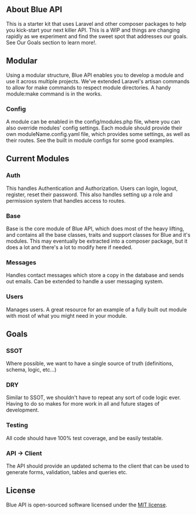 
## About Blue API

This is a starter kit that uses Laravel and other composer packages to help you kick-start your next killer API. This is a WIP and things are changing rapidly as we experiment and find the sweet spot that addresses our goals. See Our Goals section to learn more!.

## Modular

Using a modular structure, Blue API enables you to develop a module and use it across multiple projects. We've extended Laravel's artisan commands to allow for make commands to respect module directories. A handy module:make command is in the works.

### Config

A module can be enabled in the config/modules.php file, where you can also override modules' config settings. Each module should provide their own moduleName.config.yaml file, which provides some settings, as well as their routes. See the built in module configs for some good examples.

## Current Modules

### Auth

This handles Authentication and Authorization. Users can login, logout, register, reset their password. This also handles setting up a role and permission system that handles access to routes.

### Base

Base is the core module of Blue API, which does most of the heavy lifting, and contains all the base classes, traits and support classes for Blue and it's modules. This may eventually be extracted into a composer package, but it does a lot and there's a lot to modify here if needed. 

### Messages

Handles contact messages which store a copy in the database and sends out emails. Can be extended to handle a user messaging system.

### Users

Manages users. A great resource for an example of a fully built out module with most of what you might need in your module.

## Goals

### SSOT

Where possible, we want to have a single source of truth (definitions, schema, logic, etc...)

### DRY

Similar to SSOT, we shouldn't have to repeat any sort of code logic ever. Having to do so makes for more work in all and future stages of development.

### Testing

All code should have 100% test coverage, and be easily testable.

### API -> Client

The API should provide an updated schema to the client that can be used to generate forms, validation, tables and queries etc.

## License

Blue API is open-sourced software licensed under the [MIT license](https://opensource.org/licenses/MIT).
